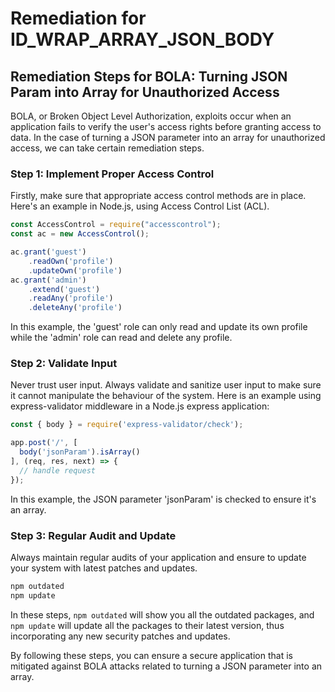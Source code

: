 # Remediation for ID_WRAP_ARRAY_JSON_BODY

## Remediation Steps for BOLA: Turning JSON Param into Array for Unauthorized Access

BOLA, or Broken Object Level Authorization, exploits occur when an application fails to verify the user's access rights before granting access to data. In the case of turning a JSON parameter into an array for unauthorized access, we can take certain remediation steps.

### Step 1: Implement Proper Access Control
Firstly, make sure that appropriate access control methods are in place. Here's an example in Node.js, using Access Control List (ACL).

```javascript
const AccessControl = require("accesscontrol");
const ac = new AccessControl();

ac.grant('guest')                    
    .readOwn('profile')               
    .updateOwn('profile')              
ac.grant('admin')                     
    .extend('guest')                  
    .readAny('profile')                
    .deleteAny('profile')             
```
In this example, the 'guest' role can only read and update its own profile while the 'admin' role can read and delete any profile.

### Step 2: Validate Input
Never trust user input. Always validate and sanitize user input to make sure it cannot manipulate the behaviour of the system. Here is an example using express-validator middleware in a Node.js express application:

```javascript
const { body } = require('express-validator/check');

app.post('/', [
  body('jsonParam').isArray()
], (req, res, next) => {
  // handle request
});
```
In this example, the JSON parameter 'jsonParam' is checked to ensure it's an array.

### Step 3: Regular Audit and Update
Always maintain regular audits of your application and ensure to update your system with latest patches and updates.

```bash
npm outdated
npm update
```

In these steps, `npm outdated` will show you all the outdated packages, and `npm update` will update all the packages to their latest version, thus incorporating any new security patches and updates.

By following these steps, you can ensure a secure application that is mitigated against BOLA attacks related to turning a JSON parameter into an array.